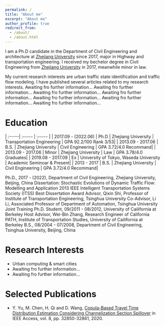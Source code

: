 ```yaml
---
permalink: /
title: "About me"
excerpt: "About me"
author_profile: true
redirect_from: 
  - /about/
  - /about.html
---
```


I am a Ph.D candidate in the Department of Civil Engineering and architecture at [Zhejiang University](https://www.zju.edu.cn) since 2017, major in Highway and transportation engineering. I received my bechelor degree in Civil Engineering from [Zhejiang University](https://www.zju.edu.cn) in 2017, meanwhile minor in law. 

My current research interests are urban traffic state identification and traffic flow modeling. I have published several articles related to my research interests. Awaiting fro further information...  Awaiting fro further information...  Awaiting fro further information...  Awaiting fro further information...  Awaiting fro further information...  Awaiting fro further information...  Awaiting fro further information...  


Education
=====

| :-----| :----- | :----- |
| 2017.09 - (2022.06) | Ph.D  | Zhejiang University | Transportation Engineering | GPA 92.2/100 Rank 3/53|
| 2013.09 - 2017.06 | B.S. | Zhejiang University | Civil Engineering | GPA 3.72/4.0 Recommand|
| 2013.09 - 2017.06  | Minor | Zhejiang University | Law | GPA 3.78/4.0 Graduates|
| 2019.08 - 2017.09 | Ex | University of Tokyo, Waseda University | Academic Seminoar & Present|
| 2013 - 2017 | B.S. | Zhejiang University | Civil Engineering | GPA 3.72/4.0 Recommand|

Ph.D., 2017 - (2022), Department of Civil Engineering, Zhejiang University, Beijing, China
   Dissertation: Stochastic Evolutions of Dynamic Traffic Flow: Modelling and Application
   2013 IEEE Intelligent Transportation Systems Society (ITSS) Best Dissertation Award
   Advisor, Qixin Shi, Professor of Institute of Transportation Engineering, Tsinghua University
   Co-Advisor, Li Li, Associated Professor of Department of Automation, Tsinghua University
Joint Training Ph.D. Student, 09/2011 - 08/2012, University of Cailifornia at Berkeley
   Host Advisor, Wei-Bin Zhang, Research Engineer of California PATH, Institute of Transportation Studies, University of Cailifornia at Berkeley
B.S., 08/2004 - 07/2008, Department of Civil Engineering, Tsinghua University, Beijing, China


Research Interests
======
* Urban computing & smart cities
* Awaiting fro further information...  
* Awaiting fro further information...  


Selected Publications
======
* Y. Yu, M. Chen, H. Qi and D. Wang, [Copula-Based Travel Time Distribution Estimation Considering Channelization Section Spillover](https://ieeexplore.ieee.org/abstract/document/8976161/) in IEEE Access, vol. 8, pp. 32850-32861, 2020.
